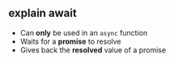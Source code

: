 ##  explain await

* Can **only** be used in an `async` function
* Waits for a **promise** to resolve
* Gives back the **resolved** value of a promise
